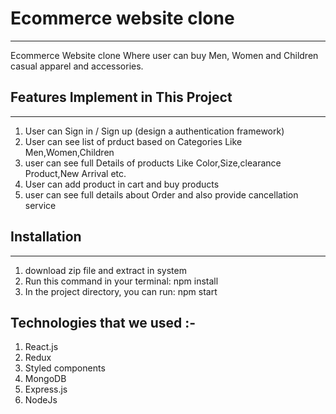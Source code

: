 # Ecommerce website clone
----------------------------------------
Ecommerce Website clone Where user can buy Men, Women and Children casual apparel and accessories.

## Features Implement in This Project 
------------------------------------------
1. User can Sign in / Sign up (design a authentication framework)
2. User can see list of prduct based on Categories Like Men,Women,Children
3. user can see full Details of products Like Color,Size,clearance Product,New Arrival etc.
4. User can add product in cart and buy products
5. user can see full details about Order and also provide cancellation service

## Installation
-------------------------
1. download zip file and extract in system
2. Run this command in your terminal: npm install
3. In the project directory, you can run: npm start


## Technologies that we used :-

1. React.js
2. Redux
3. Styled components
4. MongoDB
5. Express.js
6. NodeJs
